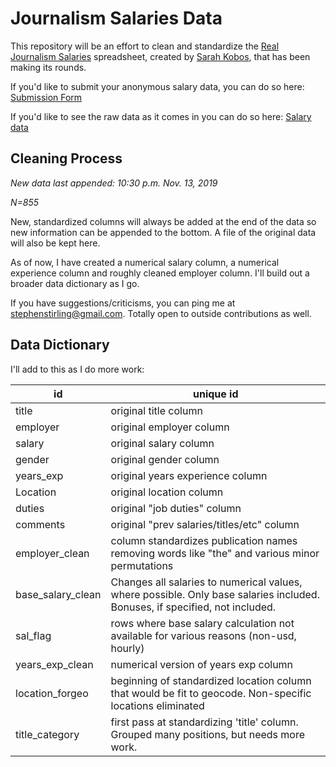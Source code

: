 # Journalism Salaries Data

This repository will be an effort to clean and standardize the [Real Journalism Salaries](https://www.cjr.org/cjr_outbox/google-doc-journalism-media-pay.php) spreadsheet, created by [Sarah Kobos](https://twitter.com/skobos/status/1194322736685998081), that has been making its rounds.  

If you'd like to submit your anonymous salary data, you can do so here: [Submission Form](https://docs.google.com/forms/d/e/1FAIpQLScws3_GjSHH7LGPdm7r82u1Nj5apstZHD5fiMu6zL_UO9gqRw/viewform)

If you'd like to see the raw data as it comes in you can do so here: [Salary data](https://docs.google.com/forms/d/e/1FAIpQLScws3_GjSHH7LGPdm7r82u1Nj5apstZHD5fiMu6zL_UO9gqRw/viewform)

## Cleaning Process

*New data last appended: 10:30 p.m. Nov. 13, 2019* 

*N=855*

New, standardized columns will always be added at the end of the data so new information can be appended to the bottom. A file of the original data will also be kept here. 

As of now, I have created a numerical salary column, a numerical experience column and roughly cleaned employer column. I'll build out a broader data dictionary as I go.  

If you have suggestions/criticisms, you can ping me at stephenstirling@gmail.com.  Totally open to outside contributions as well.     

## Data Dictionary 

I'll add to this as I do more work:

| id                | unique id                                                                                                                   |
|-------------------|-----------------------------------------------------------------------------------------------------------------------------|
| title             | original title column                                                                                                       |
| employer          | original employer column                                                                                                    |
| salary            | original salary column                                                                                                      |
| gender            | original gender column                                                                                                      |
| years_exp         | original years experience column                                                                                            |
| Location          | original location column                                                                                                    |
| duties            | original "job duties" column                                                                                                |
| comments          | original "prev salaries/titles/etc" column                                                                                  |
| employer_clean    | column standardizes publication names removing words like "the" and various minor permutations                              |
| base_salary_clean | Changes all salaries to numerical values, where possible. Only base salaries included. Bonuses, if specified, not included. |
| sal_flag          | rows where base salary calculation not available for various reasons (non-usd, hourly)                                      |
| years_exp_clean   | numerical version of years exp column                                                                                       |
| location_forgeo   | beginning of standardized location column that would be fit to geocode. Non-specific locations eliminated                   |
| title_category    | first pass at standardizing 'title' column. Grouped many positions, but needs more work.                                    |
